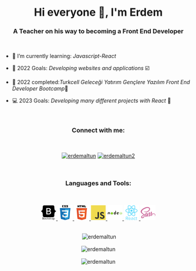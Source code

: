 <h1 align="center">Hi everyone 👋, I'm Erdem</h1>
<h3 align="center">A Teacher on his way to becoming a Front End Developer</h3>
<br />

- 🌱 I’m currently learning: *Javascript-React*

- 🔭 2022 Goals: *Developing websites and applications* ☑️

- 🏁 2022 completed:*Turkcell Geleceği Yatırım Gençlere Yazılım Front End Developer Bootcamp*🥇

- 💻 2023 Goals: *Developing many different projects with React* 🏹


<br />
<h3 align="center">Connect with me:</h3>
<br />
<p align="center">
<a href="https://www.linkedin.com/in/erdem-altun-bb1418234/" target="blank"><img align="center" src="https://raw.githubusercontent.com/rahuldkjain/github-profile-readme-generator/master/src/images/icons/Social/linked-in-alt.svg" alt="erdemaltun" height="30" width="40" /></a>
<a href="https://www.instagram.com/altunerdemm/?igshid=YmMyMTA2M2Y%3D" target="blank"><img align="center" src="https://raw.githubusercontent.com/rahuldkjain/github-profile-readme-generator/master/src/images/icons/Social/instagram.svg" alt="erdemaltun2" height="30" width="40" /></a>
</p>
<br />
<h3 align="center">Languages and Tools:</h3>
<br />
<p align="center"> <a href="https://getbootstrap.com" target="_blank" rel="noreferrer"> <img src="https://raw.githubusercontent.com/devicons/devicon/master/icons/bootstrap/bootstrap-plain-wordmark.svg" alt="bootstrap" width="40" height="40"/> </a><a href="https://www.w3schools.com/css/" target="_blank" rel="noreferrer"> <img src="https://raw.githubusercontent.com/devicons/devicon/master/icons/css3/css3-original-wordmark.svg" alt="css3" width="40" height="40"/> </a> <a href="https://www.w3.org/html/" target="_blank" rel="noreferrer"> <img src="https://raw.githubusercontent.com/devicons/devicon/master/icons/html5/html5-original-wordmark.svg" alt="html5" width="40" height="40"/> </a> <a href="https://developer.mozilla.org/en-US/docs/Web/JavaScript" target="_blank" rel="noreferrer"> <img src="https://raw.githubusercontent.com/devicons/devicon/master/icons/javascript/javascript-original.svg" alt="javascript" width="40" height="40"/> </a> <a href="https://nodejs.org" target="_blank" rel="noreferrer"> <img src="https://raw.githubusercontent.com/devicons/devicon/master/icons/nodejs/nodejs-original-wordmark.svg" alt="nodejs" width="40" height="40"/> </a><a href="https://reactjs.org/" target="_blank" rel="noreferrer"> <img src="https://raw.githubusercontent.com/devicons/devicon/master/icons/react/react-original-wordmark.svg" alt="react" width="40" height="40"/> </a> <a href="https://sass-lang.com" target="_blank" rel="noreferrer"> <img src="https://raw.githubusercontent.com/devicons/devicon/master/icons/sass/sass-original.svg" alt="sass" width="40" height="40"/> </a>
<br />
<br />
<div align="center">


<p>&nbsp;<img align="center" src="https://github-readme-stats.vercel.app/api?username=Erdem-Altun&show_icons=true&locale=en" alt="erdemaltun" /></p>
<p><img align="center" src="https://github-readme-streak-stats.herokuapp.com/?user=Erdem-Altun&" alt="erdemaltun" /></p>
<p><img align="center" src="https://github-readme-stats.vercel.app/api/top-langs?username=Erdem-Altun&show_icons=true&locale=en&layout=compact" alt="erdemaltun"/></p>

</div>
